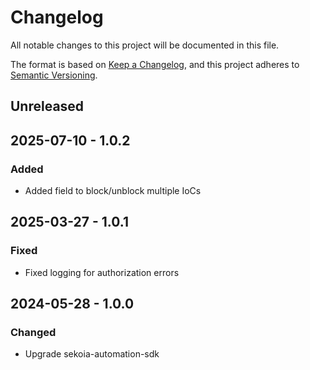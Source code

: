 # Changelog

All notable changes to this project will be documented in this file.

The format is based on [Keep a Changelog](https://keepachangelog.com/en/1.0.0/),
and this project adheres to [Semantic Versioning](https://semver.org/spec/v2.0.0.html).

## Unreleased

## 2025-07-10 - 1.0.2

### Added

- Added field to block/unblock multiple IoCs

## 2025-03-27 - 1.0.1

### Fixed

- Fixed logging for authorization errors 

## 2024-05-28 - 1.0.0

### Changed

- Upgrade sekoia-automation-sdk
